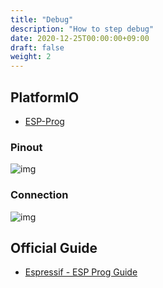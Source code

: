 ```yaml
---
title: "Debug"
description: "How to step debug"
date: 2020-12-25T00:00:00+09:00
draft: false
weight: 2
---
```


## PlatformIO
* [ESP-Prog](https://docs.platformio.org/en/latest/plus/debug-tools/esp-prog.html)

### Pinout
![img](/images/esp_jtag_pinout.png)

### Connection
![img](/images/esp_jtag_connection.png)

## Official Guide
* [Espressif - ESP Prog Guide](https://github.com/espressif/esp-iot-solution/blob/master/documents/evaluation_boards/ESP-Prog_guide_en.md)
